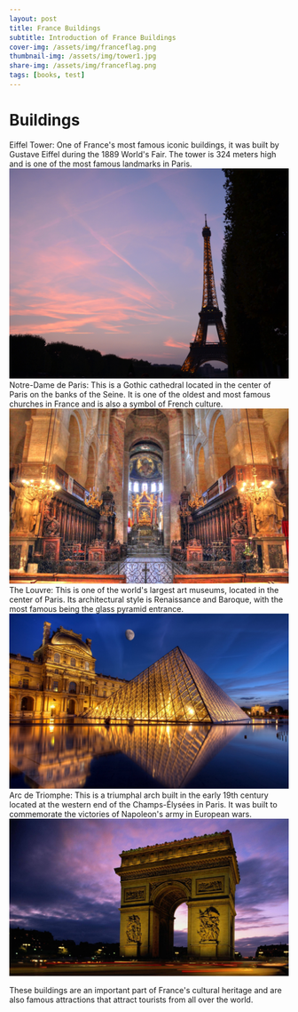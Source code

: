 ```yaml
---
layout: post
title: France Buildings
subtitle: Introduction of France Buildings
cover-img: /assets/img/franceflag.png
thumbnail-img: /assets/img/tower1.jpg
share-img: /assets/img/franceflag.png
tags: [books, test]
---
```


# Buildings

Eiffel Tower: One of France's most famous iconic buildings, it was built by Gustave Eiffel during the 1889 World's Fair. The tower is 324 meters high and is one of the most famous landmarks in Paris.
![Eiffel Tower](/assets/img/tower2.png)
Notre-Dame de Paris: This is a Gothic cathedral located in the center of Paris on the banks of the Seine. It is one of the oldest and most famous churches in France and is also a symbol of French culture.
![Notre-Dame de Paris](/assets/img/yard.jpg)
The Louvre: This is one of the world's largest art museums, located in the center of Paris. Its architectural style is Renaissance and Baroque, with the most famous being the glass pyramid entrance.
![the louver](/assets/img/lover.jpg)
Arc de Triomphe: This is a triumphal arch built in the early 19th century located at the western end of the Champs-Élysées in Paris. It was built to commemorate the victories of Napoleon's army in European wars.
![the louver](/assets/img/door1.jpg)

These buildings are an important part of France's cultural heritage and are also famous attractions that attract tourists from all over the world.

